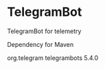 # TelegramBot
TelegramBot for telemetry

Dependency for Maven 

   <dependency>
     <groupId>org.telegram</groupId>
     <artifactId>telegrambots</artifactId>
     <version>5.4.0</version>
   </dependency>

